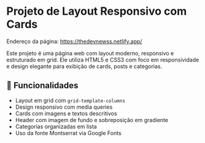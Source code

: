 # Projeto de Layout Responsivo com Cards
Endereço da página: https://thedevnewss.netlify.app/

Este projeto é uma página web com layout moderno, responsivo e estruturado em grid. Ele utiliza HTML5 e CSS3 com foco em responsividade e design elegante para exibição de cards, posts e categorias.

## 🚀 Funcionalidades

- Layout em grid com `grid-template-columns`
- Design responsivo com media queries
- Cards com imagens e textos descritivos
- Header com imagem de fundo e sobreposição em gradiente
- Categorias organizadas em lista
- Uso da fonte Montserrat via Google Fonts
